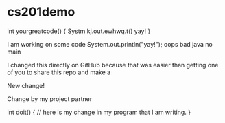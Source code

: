 # cs201demo
int yourgreatcode() {
  Systm.kj.out.ewhwq.t() yay!
}

I am working on some code
System.out.println("yay!");
oops bad java no main

I changed this directly on GitHub because that was easier than getting one of you to share this repo and make a 

New change!

Change by my project partner

int doit() {
  // here is my change in my program that I am writing.
}
